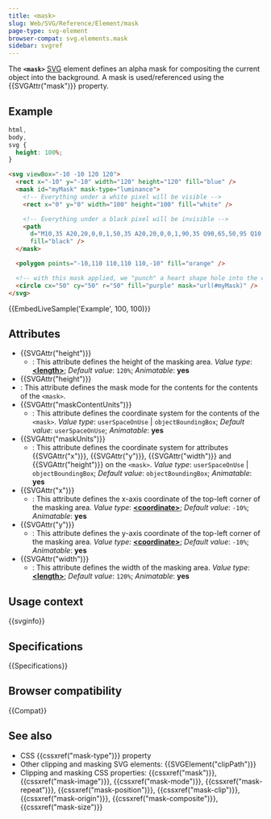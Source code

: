 ```yaml
---
title: <mask>
slug: Web/SVG/Reference/Element/mask
page-type: svg-element
browser-compat: svg.elements.mask
sidebar: svgref
---
```


The **`<mask>`** [SVG](/en-US/docs/Web/SVG) element defines an alpha mask for compositing the current object into the background. A mask is used/referenced using the {{SVGAttr("mask")}} property.

## Example

```css hidden
html,
body,
svg {
  height: 100%;
}
```

```html
<svg viewBox="-10 -10 120 120">
  <rect x="-10" y="-10" width="120" height="120" fill="blue" />
  <mask id="myMask" mask-type="luminance">
    <!-- Everything under a white pixel will be visible -->
    <rect x="0" y="0" width="100" height="100" fill="white" />

    <!-- Everything under a black pixel will be invisible -->
    <path
      d="M10,35 A20,20,0,0,1,50,35 A20,20,0,0,1,90,35 Q90,65,50,95 Q10,65,10,35 Z"
      fill="black" />
  </mask>

  <polygon points="-10,110 110,110 110,-10" fill="orange" />

  <!-- with this mask applied, we "punch" a heart shape hole into the circle -->
  <circle cx="50" cy="50" r="50" fill="purple" mask="url(#myMask)" />
</svg>
```

{{EmbedLiveSample('Example', 100, 100)}}

## Attributes

- {{SVGAttr("height")}}
  - : This attribute defines the height of the masking area.
    _Value type_: [**\<length>**](/en-US/docs/Web/SVG/Guides/Content_type#length); _Default value_: `120%`; _Animatable_: **yes**
- {{SVGAttr("height")}}
- : This attribute defines the mask mode for the contents for the contents of the `<mask>`.
- {{SVGAttr("maskContentUnits")}}
  - : This attribute defines the coordinate system for the contents of the `<mask>`.
    _Value type_: `userSpaceOnUse` | `objectBoundingBox`; _Default value_: `userSpaceOnUse`; _Animatable_: **yes**
- {{SVGAttr("maskUnits")}}
  - : This attribute defines the coordinate system for attributes {{SVGAttr("x")}}, {{SVGAttr("y")}}, {{SVGAttr("width")}} and {{SVGAttr("height")}} on the `<mask>`.
    _Value type_: `userSpaceOnUse` | `objectBoundingBox`; _Default value_: `objectBoundingBox`; _Animatable_: **yes**
- {{SVGAttr("x")}}
  - : This attribute defines the x-axis coordinate of the top-left corner of the masking area.
    _Value type_: [**\<coordinate>**](/en-US/docs/Web/SVG/Guides/Content_type#coordinate); _Default value_: `-10%`; _Animatable_: **yes**
- {{SVGAttr("y")}}
  - : This attribute defines the y-axis coordinate of the top-left corner of the masking area.
    _Value type_: [**\<coordinate>**](/en-US/docs/Web/SVG/Guides/Content_type#coordinate); _Default value_: `-10%`; _Animatable_: **yes**
- {{SVGAttr("width")}}
  - : This attribute defines the width of the masking area.
    _Value type_: [**\<length>**](/en-US/docs/Web/SVG/Guides/Content_type#length); _Default value_: `120%`; _Animatable_: **yes**

## Usage context

{{svginfo}}

## Specifications

{{Specifications}}

## Browser compatibility

{{Compat}}

## See also

- CSS {{cssxref("mask-type")}} property
- Other clipping and masking SVG elements: {{SVGElement("clipPath")}}
- Clipping and masking CSS properties: {{cssxref("mask")}}, {{cssxref("mask-image")}}, {{cssxref("mask-mode")}}, {{cssxref("mask-repeat")}}, {{cssxref("mask-position")}}, {{cssxref("mask-clip")}}, {{cssxref("mask-origin")}}, {{cssxref("mask-composite")}}, {{cssxref("mask-size")}}
